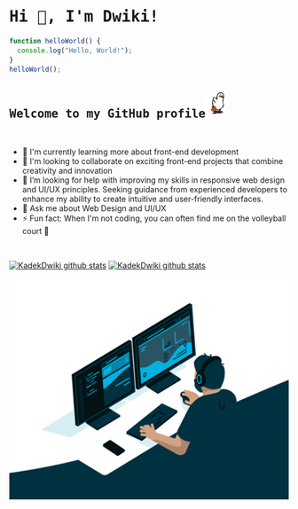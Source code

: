 <div  align="ce">
  <h1><samp>Hi 👋, I'm Dwiki!</samp></h1>

  ```javascript
  function helloWorld() {
    console.log("Hello, World!");
  }
  helloWorld();
  ```
  <h2><samp>Welcome to my GitHub profile</samp><img height="50" src="bebek.gif" alt="Hello"> </h1>
  <br>
  
  - 🌱 I'm currently learning more about front-end development 
  - 👯 I'm looking to collaborate on exciting front-end projects that combine creativity and innovation
  - 🤔 I’m looking for help with improving my skills in responsive web design and UI/UX principles. Seeking guidance from experienced developers to enhance my ability to create intuitive and user-friendly interfaces.
  - 💬 Ask me about Web Design and UI/UX
  - ⚡ Fun fact: When I'm not coding, you can often find me on the volleyball court 🏐
  <br/>
  <p>
    <a href="#"><img src="https://github-readme-stats.vercel.app/api?username=KadekDwiki&hide_border=true&show_icons=true" alt="KadekDwiki github stats"></a>
    <a href="#"><img src="https://github-readme-stats.vercel.app/api/top-langs/?username=KadekDwiki&layout=compact" alt="KadekDwiki github stats"></a>
  </p>

   <p align="center">
    <a href="#"><img height="400" width="600" src="coding.gif" alt="Kadek Dwiki"></a>
  </p>
</div>
